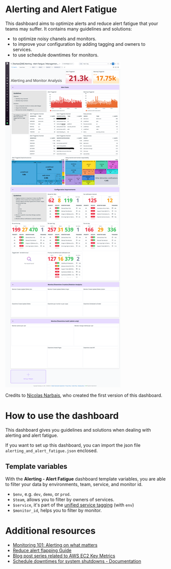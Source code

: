 # Alerting and Alert Fatigue

This dashboard aims to optimize alerts and reduce alert fatigue that your teams
may suffer. It contains many guidelines and solutions:
- to optimize noisy chanels and monitors.
- to improve your configuration by adding tagging and owners to services.
- to use schedule downtimes for monitors.


![Alerting and Alert Fatigue](./img/alerting_and_alert_fatigue.png)

Credits to [Nicolas Narbais](https://github.com/nxnarbais), who created the first version of this dashboard.


# How to use the dashboard

This dashboard gives you guidelines and solutions when dealing with alerting
and alert fatigue.

If you want to set up this dashboard, you can import the json file `alerting_and_alert_fatigue.json` enclosed.

## Template variables

With the __Alerting - Alert Fatigue__ dashboard template variables, you are able to filter your data by environments, team, service, and monitor id.

- `$env`, e.g. `dev`, `demo`, or `prod`.
- `$team`, allows you to filter by owners of services.
- `$service`, it's part of the [unified service tagging](https://docs.datadoghq.com/getting_started/tagging/unified_service_tagging/) (with `env`)
- `$monitor_id`, helps you to filter by monitor.

# Additional resources

- [Monitoring 101: Alerting on what matters](https://www.datadoghq.com/blog/monitoring-101-alerting/)
- [Reduce alert flapping Guide](https://docs.datadoghq.com/monitors/guide/reduce-alert-flapping/)
- [Blog post series related to AWS EC2 Key Metrics](https://www.datadoghq.com/blog/ec2-monitoring/)
- [Schedule downtimes for system shutdowns - Documentation](https://docs.datadoghq.com/monitors/notify/downtimes/?tabs=bymonitorname)

